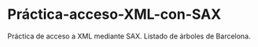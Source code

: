 # Práctica-acceso-XML-con-SAX
Práctica de acceso a XML mediante SAX. Listado de árboles de Barcelona.
